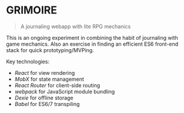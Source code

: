 GRIMOIRE
=====================

> A journaling webapp with lite RPG mechanics

This is an ongoing experiment in combining the habit of journaling with game mechanics. Also an exercise in finding an efficient ES6 front-end stack for quick prototyping/MVPing.

Key technologies:

- _React_ for view rendering
- _MobX_ for state management
- _React Router_ for client-side routing
- _webpack_ for JavaScript module bundling
- _Dexie_ for offline storage
- _Babel_ for ES6/7 transpiling
